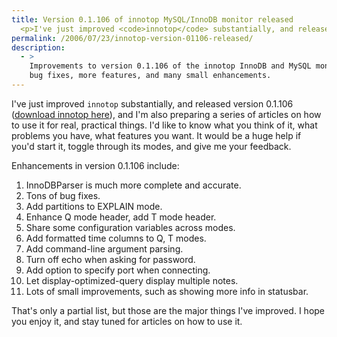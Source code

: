 ```yaml
---
title: Version 0.1.106 of innotop MySQL/InnoDB monitor released
  <p>I've just improved <code>innotop</code> substantially, and released version 0.1.106 (<a href="http://www.xaprb.com/innotop/">download innotop here</a>), and I'm also preparing a series of articles on how to use it for real, practical things.  I'd like to know what you think of it, what problems you have, what features you want.  It would be a huge help if you'd start it, toggle through its modes, and give me your feedback.</p>
permalink: /2006/07/23/innotop-version-01106-released/
description:
  - >
    Improvements to version 0.1.106 of the innotop InnoDB and MySQL monitor include
    bug fixes, more features, and many small enhancements.
---
```

I've just improved `innotop` substantially, and released version 0.1.106 ([download innotop here][1]), and I'm also preparing a series of articles on how to use it for real, practical things. I'd like to know what you think of it, what problems you have, what features you want. It would be a huge help if you'd start it, toggle through its modes, and give me your feedback.

Enhancements in version 0.1.106 include:

1.  InnoDBParser is much more complete and accurate.
2.  Tons of bug fixes.
3.  Add partitions to EXPLAIN mode.
4.  Enhance Q mode header, add T mode header.
5.  Share some configuration variables across modes.
6.  Add formatted time columns to Q, T modes.
7.  Add command-line argument parsing.
8.  Turn off echo when asking for password.
9.  Add option to specify port when connecting.
10. Let display-optimized-query display multiple notes.
11. Lots of small improvements, such as showing more info in statusbar.

That's only a partial list, but those are the major things I've improved. I hope you enjoy it, and stay tuned for articles on how to use it.

 [1]: http://www.xaprb.com/innotop/
